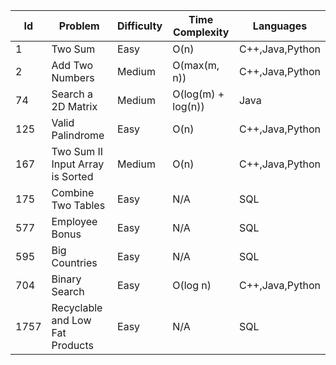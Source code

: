 Id|Problem|Difficulty|Time Complexity|Languages
---|---|---|---|--
1|Two Sum|Easy|O(n)|C++,Java,Python
2|Add Two Numbers|Medium|O(max(m, n))|C++,Java,Python
74|Search a 2D Matrix|Medium|O(log(m) + log(n))|Java
125|Valid Palindrome|Easy|O(n)|C++,Java,Python
167|Two Sum II Input Array is Sorted|Medium|O(n)|C++,Java,Python
175|Combine Two Tables|Easy|N/A|SQL
577|Employee Bonus|Easy|N/A|SQL
595|Big Countries|Easy|N/A|SQL
704|Binary Search|Easy|O(log n)|C++,Java,Python
1757|Recyclable and Low Fat Products|Easy|N/A|SQL
